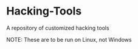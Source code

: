 # Hacking-Tools
A repository of customized hacking tools

NOTE: These are to be run on Linux, not Windows
